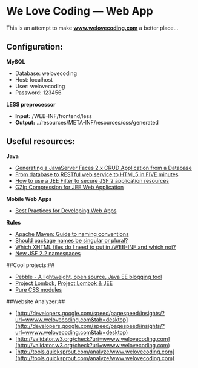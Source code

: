 We Love Coding — Web App
==========
This is an attempt to make **www.welovecoding.com** a better place...

## Configuration: ##

**MySQL**

- Database: welovecoding
- Host: localhost
- User: welovecoding
- Password: 123456

**LESS preprocessor**

- **Input:** /WEB-INF/frontend/less
- **Output:** ../resources/META-INF/resources/css/generated

## Useful resources: ##

**Java**

- [Generating a JavaServer Faces 2.x CRUD Application from a Database](https://netbeans.org/kb/docs/web/jsf20-crud.html)
- [From database to RESTful web service to HTML5 in FIVE minutes](http://jaxenter.com/from-database-to-restful-web-service-to-html5-in-five-minutes-48908.html)
- [How to use a JEE Filter to secure JSF 2 application resources](http://www.itcuties.com/j2ee/jsf-2-login-filter-example/)
- [GZIp Compression for JEE Web Application](hirenscafe.blogspot.de/2010/02/gzip-compression-for-web-application.html)

**Mobile Web Apps**

- [Best Practices for Developing Web Apps](https://developer.amazon.com/sdk/webapps/Best-Practices.html)

**Rules**

- [Apache Maven: Guide to naming conventions](http://maven.apache.org/guides/mini/guide-naming-conventions.html)
- [Should package names be singular or plural?](http://programmers.stackexchange.com/a/75929)
- [Which XHTML files do I need to put in /WEB-INF and which not?](http://stackoverflow.com/a/9033567/451634)
- [New JSF 2.2 namespaces](http://jsflive.wordpress.com/2013/05/16/jsf22-namespaces/)

##Cool projects:##
- [Pebble - A lightweight, open source, Java EE blogging tool](https://github.com/pebbleblog/pebble)
- [Project Lombok](http://projectlombok.org/), [Project Lombok & JEE](http://javalabor.blogspot.de/2012/01/java-verbosity-jee-and-lombok.html)
- [Pure CSS modules](http://purecss.io/)


##Website Analyzer:##
- [http://developers.google.com/speed/pagespeed/insights/?url=wwww.welovecoding.com&tab=desktop](http://developers.google.com/speed/pagespeed/insights/?url=wwww.welovecoding.com&tab=desktop)
- [http://validator.w3.org/check?uri=wwww.welovecoding.com](http://validator.w3.org/check?uri=wwww.welovecoding.com)
- [http://tools.quicksprout.com/analyze/www.welovecoding.com](http://tools.quicksprout.com/analyze/www.welovecoding.com)